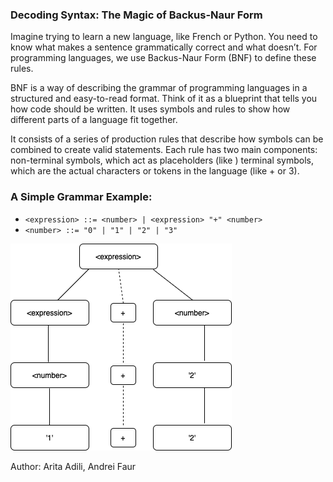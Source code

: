 ### Decoding Syntax: The Magic of Backus-Naur Form

Imagine trying to learn a new language, like French or Python. You need to know what makes a sentence grammatically correct and what doesn’t. For programming languages, we use Backus-Naur Form (BNF) to define these rules.

BNF is a way of describing the grammar of programming languages in a structured and easy-to-read format. Think of it as a blueprint that tells you how code should be written. It uses symbols and rules to show how different parts of a language fit together.

It consists of a series of production rules that describe how symbols can be combined to create valid statements. Each rule has two main components:
non-terminal symbols, which act as placeholders (like <expression>)
terminal symbols, which are the actual characters or tokens in the language (like + or 3).

### A Simple Grammar Example:
- `<expression> ::= <number> | <expression> "+" <number>`
- `<number> ::= "0" | "1" | "2" | "3"`
  
![picture-0](https://github.com/unibas-tilics/tilics/blob/article-209-bnf/admin/article-drafts-20240926/figures/picture-0.png)

Author: Arita Adili, Andrei Faur
